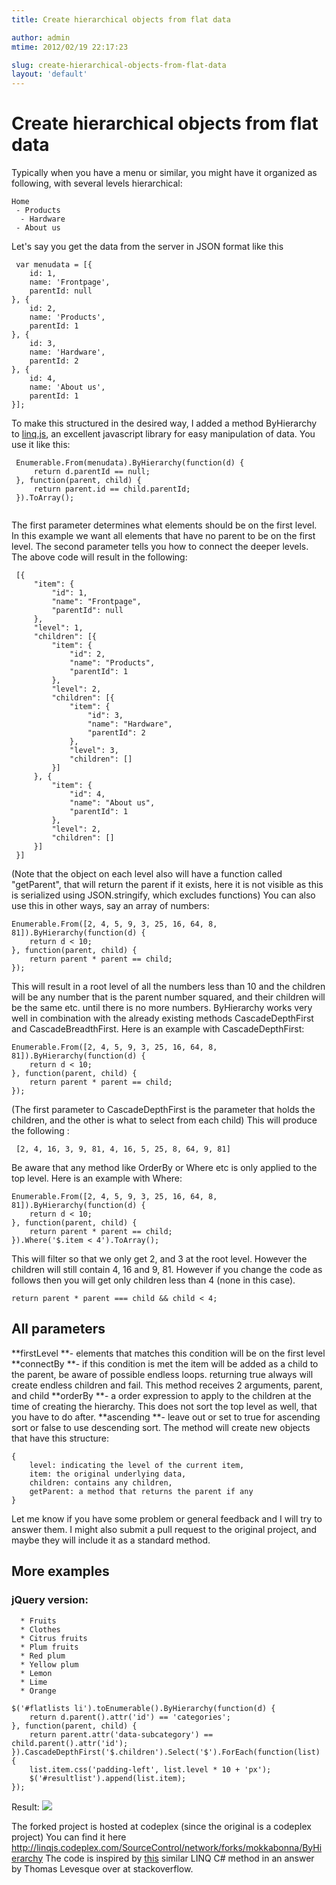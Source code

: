 ```yaml
---
title: Create hierarchical objects from flat data

author: admin
mtime: 2012/02/19 22:17:23

slug: create-hierarchical-objects-from-flat-data
layout: 'default'
---
```


# Create hierarchical objects from flat data

Typically when you have a menu or similar, you might have it organized as following, with several levels hierarchical: 
	
	
	Home
	 - Products
	  - Hardware
	 - About us
	

Let's say you get the data from the server in JSON format like this 
```
 var menudata = [{
	id: 1,
	name: 'Frontpage',
	parentId: null
}, {
	id: 2,
	name: 'Products',
	parentId: 1
}, {
	id: 3,
	name: 'Hardware',
	parentId: 2
}, {
	id: 4,
	name: 'About us',
	parentId: 1
}];

```
 To make this structured in the desired way, I added a method ByHierarchy to [linq.js](http://linqjs.codeplex.com/), an excellent javascript library for easy manipulation of data. You use it like this: 
```
 Enumerable.From(menudata).ByHierarchy(function(d) {
	 return d.parentId == null;
 }, function(parent, child) {
	 return parent.id == child.parentId;
 }).ToArray();
 
```
 The first parameter determines what elements should be on the first level. In this example we want all elements that have no parent to be on the first level. The second parameter tells you how to connect the deeper levels. The above code will result in the following: 
```
 [{
	 "item": {
		 "id": 1,
		 "name": "Frontpage",
		 "parentId": null
	 },
	 "level": 1,
	 "children": [{
		 "item": {
			 "id": 2,
			 "name": "Products",
			 "parentId": 1
		 },
		 "level": 2,
		 "children": [{
			 "item": {
				 "id": 3,
				 "name": "Hardware",
				 "parentId": 2
			 },
			 "level": 3,
			 "children": []
		 }]
	 }, {
		 "item": {
			 "id": 4,
			 "name": "About us",
			 "parentId": 1
		 },
		 "level": 2,
		 "children": []
	 }]
 }]
```
 (Note that the object on each level also will have a function called "getParent", that will return the parent if it exists, here it is not visible as this is serialized using JSON.stringify, which excludes functions) You can also use this in other ways, say an array of numbers: 
```
Enumerable.From([2, 4, 5, 9, 3, 25, 16, 64, 8, 81]).ByHierarchy(function(d) {
	return d < 10;
}, function(parent, child) {
	return parent * parent == child;
});
```
 This will result in a root level of all the numbers less than 10 and the children will be any number that is the parent number squared, and their children will be the same etc. until there is no more numbers. ByHierarchy works very well in combination with the already existing methods CascadeDepthFirst and CascadeBreadthFirst. Here is an example with CascadeDepthFirst: 
```
Enumerable.From([2, 4, 5, 9, 3, 25, 16, 64, 8, 81]).ByHierarchy(function(d) {
	return d < 10;
}, function(parent, child) {
	return parent * parent == child;
});
```
 (The first parameter to CascadeDepthFirst is the parameter that holds the children, and the other is what to select from each child) This will produce the following : 
```
 [2, 4, 16, 3, 9, 81, 4, 16, 5, 25, 8, 64, 9, 81] 
```
 Be aware that any method like OrderBy or Where etc is only applied to the top level. Here is an example with Where: 
```
Enumerable.From([2, 4, 5, 9, 3, 25, 16, 64, 8, 81]).ByHierarchy(function(d) {
	return d < 10;
}, function(parent, child) {
	return parent * parent == child;
}).Where('$.item < 4').ToArray();
```
 This will filter so that we only get 2, and 3 at the root level. However the children will still contain 4, 16 and 9, 81. However if you change the code as follows then you will get only children less than 4 (none in this case). 
```
return parent * parent === child && child < 4;
```

## All parameters 

 **firstLevel **\- elements that matches this condition will be on the first level 
 **connectBy **\- if this condition is met the item will be added as a child to the parent, be aware of possible endless loops. returning true always will create endless children and fail. This method receives 2 arguments, parent, and child 
 **orderBy **\- a order expression to apply to the children at the time of creating the hierarchy. This does not sort the top level as well, that you have to do after. 
 **ascending **\- leave out or set to true for ascending sort or false to use descending sort. The method will create new objects that have this structure: 
```
{
	level: indicating the level of the current item,
	item: the original underlying data,
	children: contains any children,
	getParent: a method that returns the parent if any
}
```
 
 Let me know if you have some problem or general feedback and I will try to answer them. I might also submit a pull request to the original project, and maybe they will include it as a standard method. 

## More examples

### jQuery version: 

```
  * Fruits
  * Clothes
  * Citrus fruits
  * Plum fruits
  * Red plum
  * Yellow plum
  * Lemon
  * Lime
  * Orange
```
 
```
$('#flatlists li').toEnumerable().ByHierarchy(function(d) {
	return d.parent().attr('id') == 'categories';
}, function(parent, child) {
	return parent.attr('data-subcategory') == child.parent().attr('id');
}).CascadeDepthFirst('$.children').Select('$').ForEach(function(list) {
	list.item.css('padding-left', list.level * 10 + 'px');
	$('#resultlist').append(list.item);
});
```

Result: ![](/images//listexample.png)

The forked project is hosted at codeplex (since the original is a codeplex project) You can find it here <http://linqjs.codeplex.com/SourceControl/network/forks/mokkabonna/ByHierarchy> The code is inspired by [this](http://stackoverflow.com/a/3758955/94394) similar LINQ C# method in an answer by Thomas Levesque over at stackoverflow.
